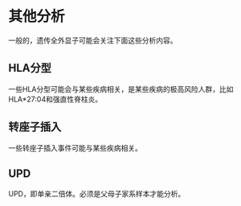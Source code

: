# 其他分析


一般的，遗传全外显子可能会关注下面这些分析内容。


## HLA分型

一些HLA分型可能会与某些疾病相关，是某些疾病的极高风险人群，比如HLA\*27:04和强直性脊柱炎。




## 转座子插入

一些转座子插入事件可能与某些疾病相关。



## UPD

UPD，即单亲二倍体。必须是父母子家系样本才能分析。


## 




